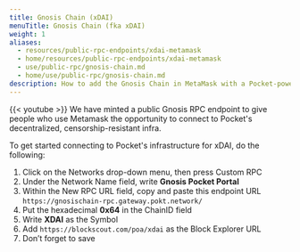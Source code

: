 ```yaml
---
title: Gnosis Chain (xDAI)
menuTitle: Gnosis Chain (fka xDAI)
weight: 1
aliases:
  - resources/public-rpc-endpoints/xdai-metamask
  - home/resources/public-rpc-endpoints/xdai-metamask
  - use/public-rpc/gnosis-chain.md
  - home/use/public-rpc/gnosis-chain.md
description: How to add the Gnosis Chain in MetaMask with a Pocket-powered RPC Endpoint
---
```



{{< youtube  >}}
We have minted a public Gnosis RPC endpoint to give people who use Metamask the opportunity to connect to Pocket's decentralized, censorship-resistant infra.

To get started connecting to Pocket's infrastructure for xDAI, do the following:

1. Click on the Networks drop-down menu, then press Custom RPC
2. Under the Network Name field, write **Gnosis Pocket Portal**
3. Within the New RPC URL field, copy and paste this endpoint URL `https://gnosischain-rpc.gateway.pokt.network/`
4. Put the hexadecimal **0x64** in the ChainID field
5. Write **XDAI** as the Symbol
6. Add `https://blockscout.com/poa/xdai` as the Block Explorer URL
7. Don’t forget to save


